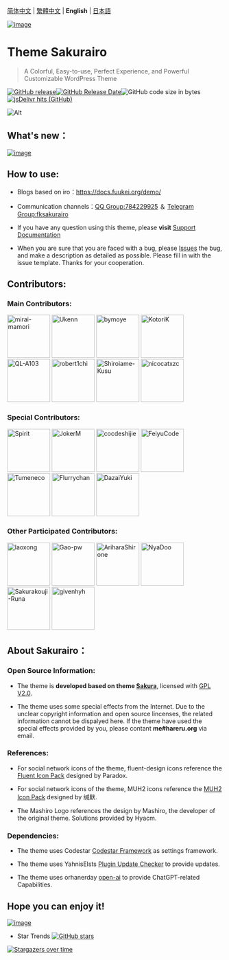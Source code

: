 [简体中文](README.md) | [繁體中文](README_tw.md) | **English** | [日本語](README_ja.md)

[![image](https://s.nmxc.ltd/sakurairo_vision/@2.7/readme/banner-ver2.7.webp)](https://github.com/mirai-mamori/Sakurairo)

<h1 align="left">Theme Sakurairo </h1>

> A Colorful, Easy-to-use, Perfect Experience, and Powerful Customizable WordPress Theme

[![GitHub release](https://img.shields.io/github/v/release/mirai-mamori/Sakurairo.svg?style=for-the-badge&logo=appveyor)](https://github.com/mirai-mamori/Sakurairo/releases/latest)[![GitHub Release Date](https://img.shields.io/github/release-date/mirai-mamori/Sakurairo?style=for-the-badge&logo=appveyor)](https://github.com/mirai-mamori/Sakurairo/releases)![GitHub code size in bytes](https://img.shields.io/github/languages/code-size/mirai-mamori/Sakurairo?style=for-the-badge&logo=appveyor)[![jsDelivr hits (GitHub)](https://img.shields.io/jsdelivr/gh/hm/Fuukei/Public_Repository?color=red&logo=jsdelivr&logoColor=red&style=for-the-badge)](https://www.jsdelivr.com/package/gh/mirai-mamori/sakurairo)

![Alt](https://repobeats.axiom.co/api/embed/292776675b642d6dc86f264f4b71ed411ee9be91.svg "Repobeats analytics image")

## What's new：

[![image](https://s.nmxc.ltd/sakurairo_vision/@2.7/readme/en.png)](https://docs.fuukei.org//)

## How to use:

- Blogs based on iro：https://docs.fuukei.org/demo/

- Communication channels：[QQ Group:784229925](https://jq.qq.com/?_wv=1027&k=U5UJjRik)  ＆  [Telegram Group:fksakurairo](https://t.me/fksakurairo)

- If you have any question using this theme, please **visit**  [Support Documentation](https://docs.fuukei.org) 

- When you are sure that you are faced with a bug, please [Issues](https://github.com/mirai-mamori/Sakurairo/issues/new/choose) the bug, and make a description as detailed as possible.
Please fill in with the issue template. Thanks for your cooperation.

## Contributors:

### Main Contributors:

<a href="https://github.com/mirai-mamori"><img src="https://avatars3.githubusercontent.com/u/61381142?s=400" alt="mirai-mamori" width="100"></a>  <a href="https://github.com/Ukenn2112"><img src="https://avatars3.githubusercontent.com/u/60847880?s=400" alt="Ukenn" width="100"></a>  <a href="https://github.com/bymoye"><img src="https://avatars2.githubusercontent.com/u/27877470?s=400" alt="bymoye" width="100"></a> <a href="https://github.com/KotoriK"><img src="https://avatars.githubusercontent.com/u/52659125?s=400" alt="KotoriK" width="100"></a>  <a href="https://github.com/QL-A103"><img src="https://avatars.githubusercontent.com/u/57120572?v=4" alt="QL-A103" width="100"></a>  <a href="https://github.com/robert1chi"><img src="https://avatars.githubusercontent.com/u/40431036?v=4" alt="robert1chi" width="100"></a>  <a href="https://github.com/Shiroiame-Kusu"><img src="https://avatars.githubusercontent.com/u/42903464?v=4" alt="Shiroiame-Kusu" width="100"></a>  <a href="https://github.com/nicocatxzc"><img src="https://avatars.githubusercontent.com/u/114812330?v=4" alt="nicocatxzc" width="100"></a>  

### Special Contributors:

<a href="https://github.com/spirit1431007"><img src="https://avatars1.githubusercontent.com/u/29689177?s=400" alt="Spirit" width="100"></a>  <a href="https://jokerm.com/"><img src="https://jokerm.com/assets/logo-csdark/" alt="JokerM" width="100"></a>  <a href="https://github.com/cocdeshijie"><img src="https://avatars.githubusercontent.com/u/39603339?v=4" alt="cocdeshijie" width="100"></a>  <a href="https://github.com/FeiyuCode"><img src="https://avatars0.githubusercontent.com/u/46924793?s=400" alt="FeiyuCode" width="100"></a>  <a href="https://github.com/tumeneco"><img src="https://avatars0.githubusercontent.com/u/68286041?s=400" alt="Tumeneco" width="100"></a>  <a href="https://github.com/flurrychan "><img src="https://avatars.githubusercontent.com/u/63506003?v=4" alt="Flurrychan" width="100"></a>  <a href="https://www.yukicat.net"><img src="https://avatars.githubusercontent.com/u/54615306?v=4" alt="DazaiYuki" width="100"></a>

### Other Participated Contributors:

<a href="https://github.com/laoxong"><img src="https://avatars.githubusercontent.com/u/31268830?v=4" alt="laoxong" width="100"></a>  <a href="https://github.com/Gao-pw"><img src="https://avatars.githubusercontent.com/u/48815350?v=4" alt="Gao-pw" width="100"></a>  <a href="https://github.com/AriharaShirone"><img src="https://avatars.githubusercontent.com/u/30365341?v=4" alt="AriharaShirone" width="100"></a>  <a href="https://github.com/NyaDoo"><img src="https://avatars.githubusercontent.com/u/65238336?v=4" alt="NyaDoo" width="100"></a>  <a href="https://github.com/Sakurakouji-Runa"><img src="https://avatars2.githubusercontent.com/u/46081776?s=400" alt="Sakurakouji-Runa" width="100"></a>  <a href="https://github.com/givenhyh"><img src="https://avatars3.githubusercontent.com/u/37971883?s=400" alt="givenhyh" width="100"></a>

## About Sakurairo：

### Open Source Information:

- The theme is  **developed based on theme [Sakura](https://github.com/mashirozx/Sakura)**, licensed with [GPL V2.0](https://github.com/mirai-mamori/Sakurairo/blob/master/LICENSE).

- The theme uses some special effects from the Internet. Due to the unclear copyright information and open source lincenses, the related information cannot be dispalyed here. If the theme have used the special effects provided by you, please contant **me#hareru.org** via email.

### References:

- For social network icons of the theme, fluent-design icons reference the [Fluent Icon Pack](https://wwi.lanzous.com/ikyq5kgx0wb) designed by Paradox.

- For social network icons of the theme, MUH2 icons reference the [MUH2 Icon Pack](https://www.coolapk.com/apk/com.muh2.icon) designed by 缄默.

- The Mashiro Logo references the design by Mashiro, the developer of the original theme. Solutions provided by Hyacm.

### Dependencies:

- The theme uses Codestar [Codestar Framework](https://github.com/Codestar/codestar-framework) as settings framework. 

- The theme uses YahnisElsts [Plugin Update Checker](https://github.com/YahnisElsts/plugin-update-checker) to provide updates.

- The theme uses orhanerday [open-ai](https://github.com/orhanerday/open-ai) to provide ChatGPT-related Capabilities.

## Hope you can enjoy it!

[![image](https://s.nmxc.ltd/sakurairo_vision/@2.7/readme/en-ver2.7info.png)](https://docs.fuukei.org/)

- Star Trends  [![GitHub stars](https://img.shields.io/github/stars/mirai-mamori/Sakurairo?logo=github&style=social)](https://github.com/mirai-mamori/Sakurairo/stargazers)

[![Stargazers over time](https://starchart.cc/mirai-mamori/Sakurairo.svg)](https://github.com/mirai-mamori/Sakurairo/stargazers)
